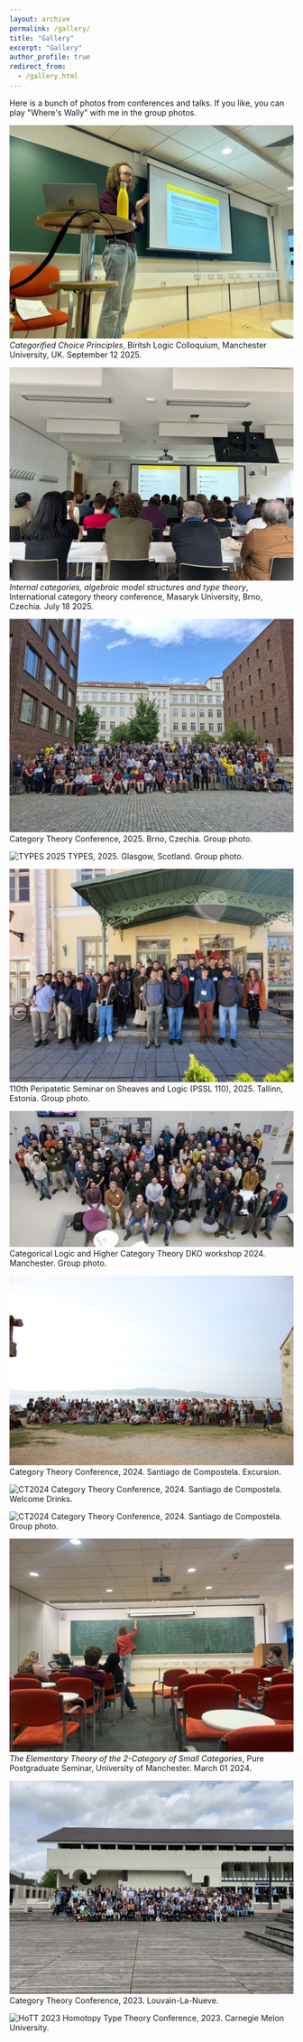 ```yaml
---
layout: archive
permalink: /gallery/
title: "Gallery"
excerpt: "Gallery"
author_profile: true
redirect_from: 
  - /gallery.html
---
```


Here is a bunch of photos from conferences and talks. If you like, you can play "Where's Wally" with me in the group photos.

![BLC2025](/images/BLC2025.jpg)
*Categorified Choice Principles*, Biritsh Logic Colloquium, Manchester University, UK. September 12 2025.

![CT 2025](/images/CT2025.jpg)
*Internal categories, algebraic model structures and type theory*, International category theory conference, Masaryk University, Brno, Czechia. July 18 2025.

![CT 2025](/images/CT20252.jpg)
Category Theory Conference, 2025. Brno, Czechia. Group photo.


![TYPES 2025](TYPES2025.jpg)
TYPES, 2025. Glasgow, Scotland. Group photo.

![PSSL2025](PSSL_Tallinn.jpg)
110th Peripatetic Seminar on Sheaves and Logic (PSSL 110), 2025. Tallinn, Estonia. Group photo.

![CLHCT](clhct.jpeg)
Categorical Logic and Higher Category Theory DKO workshop 2024. Manchester. Group photo.

![CT2024](CT20241.jpg)
Category Theory Conference, 2024. Santiago de Compostela. Excursion.

![CT2024](CT20242.jpg)
Category Theory Conference, 2024. Santiago de Compostela. Welcome Drinks.

![CT2024](CT20243.jpg)
Category Theory Conference, 2024. Santiago de Compostela. Group photo.



![PP-talk](PP-talk.jpg)
*The Elementary Theory of the 2-Category of Small Categories*, Pure Postgraduate Seminar, University of Manchester. March 01 2024.

![CT2023](CT23_Group_photo.jpg)
Category Theory Conference, 2023. Louvain-La-Nueve.

![HoTT 2023](HoTT_Group_photo.jpeg)
Homotopy Type Theory Conference, 2023. Carnegie Melon University.
